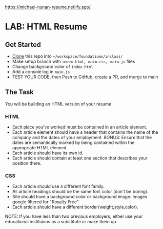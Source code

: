 https://michael-nunan-resume.netlify.app/

# LAB: HTML Resume

## Get Started
- [Clone](https://nss-evening-curriculum.netlify.app/client/08-clone-github-repos) this repo into `~/workspace/foundations/inclass/`
- Make setup branch with `index.html, main.css, main.js` files
- Change background color of `index.html` 
- Add a console log in `main.js`
- TEST YOUR CODE, then Push to GitHub, create a PR, and merge to main

## The Task
You will be building an HTML version of your resume

### HTML
- Each place you've worked must be contained in an article element.
- Each article element should have a header that contains the name of the company and the dates of your employment. BONUS: Ensure that the dates are semantically marked by being contained within the appropriate HTML element.
- Each article should have its own id.
- Each article should contain at least one section that describes your position there.

### CSS
- Each article should use a different font family.
- All article headings should be the same font color (don't be boring).
- Site should have a background color or background image. Images google filtered for "Royalty Free"
- Each article should have a different border(weight,style,color).

NOTE: If you have less than two previous employers, either use your educational instituions as a substitute or make them up.
